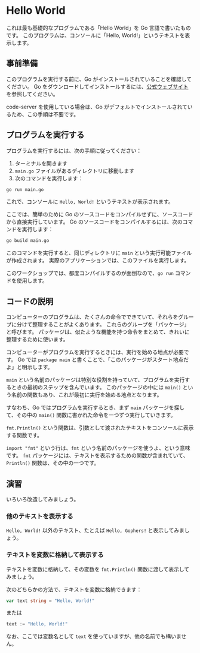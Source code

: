 # Hello World

これは最も基礎的なプログラムである「Hello World」を Go 言語で書いたものです。
このプログラムは、コンソールに「Hello, World!」というテキストを表示します。

## 事前準備

このプログラムを実行する前に、Go がインストールされていることを確認してください。
Go をダウンロードしてインストールするには、[公式ウェブサイト](https://golang.org/) を参照してください。

code-server を使用している場合は、Go がデフォルトでインストールされているため、この手順は不要です。

## プログラムを実行する

プログラムを実行するには、次の手順に従ってください：

1. ターミナルを開きます
1. `main.go` ファイルがあるディレクトリに移動します
1. 次のコマンドを実行します：

```bash
go run main.go
```

これで、コンソールに `Hello, World!` というテキストが表示されます。

ここでは、簡単のために Go のソースコードをコンパイルせずに、ソースコードから直接実行しています。
Go のソースコードをコンパイルするには、次のコマンドを実行します：

```bash
go build main.go
```

このコマンドを実行すると、同じディレクトリに `main` という実行可能ファイルが作成されます。
実際のアプリケーションでは、このファイルを実行します。

このワークショップでは、都度コンパイルするのが面倒なので、`go run` コマンドを使用します。

## コードの説明

コンピューターのプログラムは、たくさんの命令でできていて、それらをグループに分けて整理することがよくあります。
これらのグループを「パッケージ」と呼びます。
パッケージは、似たような機能を持つ命令をまとめて、きれいに整理するために使います。

コンピューターがプログラムを実行するときには、実行を始める地点が必要です。
Go では `package main` と書くことで、「このパッケージがスタート地点だよ」と明示します。

`main` という名前のパッケージは特別な役割を持っていて、プログラムを実行するときの最初のステップを含んでいます。
このパッケージの中には `main()` という名前の関数もあり、これが最初に実行を始める地点となります。

すなわち、Go ではプログラムを実行するとき、まず `main` パッケージを探して、その中の `main()` 関数に書かれた命令を一つずつ実行していきます。

`fmt.Println()` という関数は、引数として渡されたテキストをコンソールに表示する関数です。

`import "fmt"` という行は、`fmt` という名前のパッケージを使うよ、という意味です。
`fmt` パッケージには、テキストを表示するための関数が含まれていて、`Println()` 関数は、その中の一つです。

## 演習

いろいろ改造してみましょう。

### 他のテキストを表示する

`Hello, World!` 以外のテキスト、たとえば `Hello, Gophers!` と表示してみましょう。

### テキストを変数に格納して表示する

テキストを変数に格納して、その変数を `fmt.Println()` 関数に渡して表示してみましょう。

次のどちらかの方法で、テキストを変数に格納できます：

```go
var text string = "Hello, World!"
```

または

```go
text := "Hello, World!"
```

なお、ここでは変数名として `text` を使っていますが、他の名前でも構いません。
